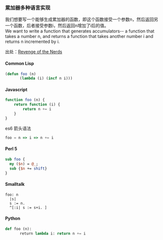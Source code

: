 
### 累加器多种语言实现

我们想要写一个能够生成累加器的函数，即这个函数接受一个参数n，然后返回另一个函数，后者接受参数i，然后返回n增加了i后的值。     
We want to write a function that generates accumulators-- a function that takes a number n, and returns a function that takes another number i and returns n incremented by i.    

出处：[Revenge of the Nerds](http://www.paulgraham.com/icad.html)   

#### Common Lisp
```lisp
(defun foo (n)
　　　　(lambda (i) (incf n i)))
```

#### Javascript
```javascript
function foo (n) {
    return function (i) {
        return n += i 
    } 
}
```
es6 箭头语法
```javascript
foo = n => i => n += i
```
#### Perl 5
```perl
sub foo {  
  my ($n) = @_;
  sub {$n += shift}
}
```

#### Smalltalk
```Smalltalk
foo: n                              
  |s|                      
  s := n.                          
  ^[:i| s := s+i. ]
```

#### Python
```python
def foo (n):
　　　　return lambda i: return n += i
```






